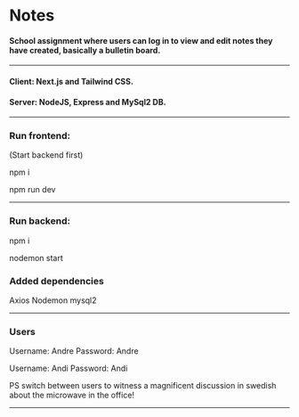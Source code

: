 # Notes

#### School assignment where users can log in to view and edit notes they have created, basically a bulletin board.
---

#### Client: Next.js and Tailwind CSS.
#### Server: NodeJS, Express and MySql2 DB. 

---

### Run frontend:
(Start backend first)

npm i 

npm run dev

---

### Run backend:
npm i

nodemon start

### Added dependencies
Axios
Nodemon
mysql2


---

### Users
Username: Andre
Password: Andre

Username: Andi
Password: Andi

PS switch between users to witness a magnificent discussion in swedish about the microwave in the office!

---






